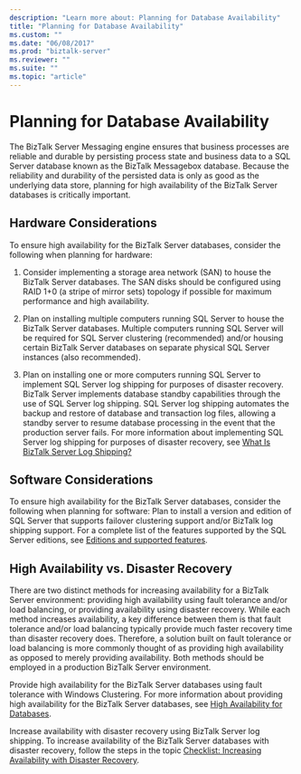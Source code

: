 ```yaml
---
description: "Learn more about: Planning for Database Availability"
title: "Planning for Database Availability"
ms.custom: ""
ms.date: "06/08/2017"
ms.prod: "biztalk-server"
ms.reviewer: ""
ms.suite: ""
ms.topic: "article"
---
```

# Planning for Database Availability
The BizTalk Server Messaging engine ensures that business processes are reliable and durable by persisting process state and business data to a SQL Server database known as the BizTalk Messagebox database. Because the reliability and durability of the persisted data is only as good as the underlying data store, planning for high availability of the BizTalk Server databases is critically important.  
  
## Hardware Considerations  
 To ensure high availability for the BizTalk Server databases, consider the following when planning for hardware:  
  
1.  Consider implementing a storage area network (SAN) to house the BizTalk Server databases. The SAN disks should be configured using RAID 1+0 (a stripe of mirror sets) topology if possible for maximum performance and high availability. 
  
2.  Plan on installing multiple computers running SQL Server to house the BizTalk Server databases. Multiple computers running SQL Server will be required for SQL Server clustering (recommended) and/or housing certain BizTalk Server databases on separate physical SQL Server instances (also recommended).  
  
3.  Plan on installing one or more computers running SQL Server to implement SQL Server log shipping for purposes of disaster recovery. BizTalk Server implements database standby capabilities through the use of SQL Server log shipping. SQL Server log shipping automates the backup and restore of database and transaction log files, allowing a standby server to resume database processing in the event that the production server fails. For more information about implementing SQL Server log shipping for purposes of disaster recovery, see [What Is BizTalk Server Log Shipping?](../technical-guides/what-is-biztalk-server-log-shipping.md)  
  
## Software Considerations  
 To ensure high availability for the BizTalk Server databases, consider the following when planning for software: Plan to install a version and edition of SQL Server that supports failover clustering support and/or BizTalk log shipping support. For a complete list of the features supported by the SQL Server editions, see [Editions and supported features](/sql/sql-server/editions-and-components-of-sql-server-2016).
  
## High Availability vs. Disaster Recovery  
 There are two distinct methods for increasing availability for a BizTalk Server environment: providing high availability using fault tolerance and/or load balancing, or providing availability using disaster recovery. While each method increases availability, a key difference between them is that fault tolerance and/or load balancing typically provide much faster recovery time than disaster recovery does. Therefore, a solution built on fault tolerance or load balancing is more commonly thought of as providing high availability as opposed to merely providing availability. Both methods should be employed in a production BizTalk Server environment.  
  
 Provide high availability for the BizTalk Server databases using fault tolerance with Windows Clustering. For more information about providing high availability for the BizTalk Server databases, see [High Availability for Databases](../technical-guides/high-availability-for-databases.md).  
  
 Increase availability with disaster recovery using BizTalk Server log shipping. To increase availability of the BizTalk Server databases with disaster recovery, follow the steps in the topic [Checklist: Increasing Availability with Disaster Recovery](../technical-guides/checklist-increasing-availability-with-disaster-recovery.md).